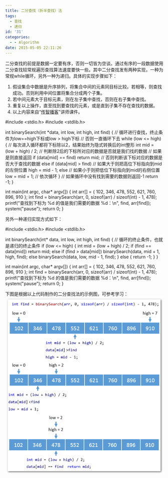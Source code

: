 ```yaml
---
title: 二分查找（折半查找）法
tags:
  - 查找
  - 递归
id: '31'
categories:
  - - Algorithm
date: 2015-05-05 22:11:26
---
```


二分查找的前提是数据一定要有序，否则一切皆为空谈。通过有序的一段数据使用二分查找较常规遍历查找算法速度要快一些。其中二分查找发有两种实现，一种为常规while循环，另外一种为递归。具体的实现步骤如下：
<!-- more -->
1.  假设集合中数据是升序排列，将集合中间的元素同目标比较。若相等，则查找成功。否则利用中间位置将集合分成两个子集。
2.  若中间元素大于目标元素，则在左子集中查找，否则在右子集中查找。
3.  重复以上操作，直至找到要查找的元素，或是直到子集不存在查找的数据。
4.  以上内容来自“[传智播客](http://www.itcast.cn/)”讲师课件。

#include <stdio.h>
#include <stdlib.h>

int binarySearch(int \*data, int low, int high, int find)
{
// 循环进行查找，终止条件为low==high下标或low > high下标
// 否则一直循环下去
while (low <= high)
{
// 每次进入循环都将下标除以2，结果始终为隐式转换后的int整形
int mid = (low + high) / 2;
// 判断除2后的下标所对应的数据是否就是我们找的数据
// 如果是则直接返回
if (data\[mid\] == find)
return mid;
// 否则判断该下标对应的数据是否大于查找的数据
else if (data\[mid\] > find)
// 如果大于则把高位下标指向到mid的左侧位置
high = mid - 1;
else
// 如果小于则把低位下标指向到mid的右侧位置
low = mid + 1;
// 依次循环
}
// 如果循环中没有找到需要的数据则返回-1
return -1;
}

int main(int argc, char\* argv\[\])
{
int arr\[\] = { 102, 346, 478, 552, 621, 760, 896, 910 };
int find = binarySearch(arr, 0, sizeof(arr) / sizeof(int) - 1, 478);
printf("查找到下标为 %d 的值是我们需要的数据 %d：\\n", find, arr\[find\]);
system("pause");
return 0;
}

另外一种递归实现方式如下：

#include <stdio.h>
#include <stdlib.h>

int binarySearch(int\* data, int low, int high, int find)
{
// 循环的终止条件，也就是递归的终止条件
if (low <= high)
{
int mid = (low + high) / 2;
if (find == data\[mid\])
return mid;
else if (find > data\[mid\])
binarySearch(data, mid + 1, high, find);
else
binarySearch(data, low, mid - 1, find);
}
else
{
return -1;
}
}

int main(int argc, char\* argv\[\])
{
int arr\[\] = { 102, 346, 478, 552, 621, 760, 896, 910 };
int find = binarySearch(arr, 0, sizeof(arr) / sizeof(int) - 1, 478);
printf("查找到下标为 %d 的值是我们需要的数据 %d：\\n", find, arr\[find\]);
system("pause");
return 0;
}

下图是根据以上代码制作的二分查找法的示例图，可参考学习： [![2015-05-05_223456](/images/2015/05/2015-05-05_223456.png)](/images/2015/05/2015-05-05_223456.png)